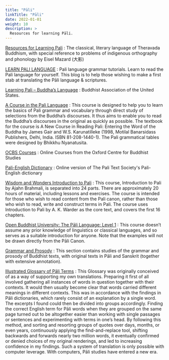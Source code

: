 ```yaml
---
title: "Pāli"
linkTitle: "Pāli"
date: 2022-01-01
weight: 10
description: >
  Resources for learning Pāli.
---
```


[Resources for Learning Pali](http://pali.pratyeka.org)
: The classical, literary language of Theravada Buddhism, with special reference to problems of indigenous orthography and phonology by Eisel Mazard (大影)

[LEARN PALI LANGUAGE](https://palistudies.blogspot.com)
: Pali language grammar tutorials. Learn to read the Pali language for yourself. This blog is to help those wishing to make a first stab at translating the Pāli language & scriptures.

[Learning Pali – Buddha’s Language](https://www.baus.org/en/teaching/learning-pali/)
: Buddhist Association of the United States.

[A Course in the Pali Language](https://bodhimonastery.org/a-course-in-the-pali-language.html)
: This course is designed to help you to learn the basics of Pali grammar and vocabulary through direct study of selections from the Buddha’s discourses. It thus aims to enable you to read the Buddha’s discourses in the original as quickly as possible. The textbook for the course is A New Course in Reading Pali: Entering the Word of the Buddha by James Gair and W.S. Karunatilleke (1998, Motilal Banarsidass Publishers, Delhi, India. ISBN 81-208-1440-1). The Pali grammatical tables were designed by Bhikkhu Nyanatusita.

[OCBS Courses](https://ocbs-courses.org)
: Online Courses from the Oxford Centre for Buddhist Studies

[Pali-English Dictionary](https://dsal.uchicago.edu/dictionaries/pali/)
: Online version of The Pali Text Society's Pali-English dictionary

[Wisdom and Wonders Introduction to Pali](https://wiswo.org/itp/)
: This course, Introduction to Pali by Ajahn Brahmali, is separated into 24 parts. There are approximately 20 hours of material, including lessons and exercises. The course is intended for those who wish to read content from the Pali canon, rather than those who wish to read, write and construct terms in Pali. The course uses Introduction to Pali by A. K. Warder as the core text, and covers the first 16 chapters.

[Open Buddhist University: The Pāli Language: Level 1](https://buddhistuniversity.net/courses/pali-primer)
: This course doesn’t assume any prior knowledge of linguistics or classical languages, and so serves as a suitable introduction for anyone. Note that the examples will not be drawn directly from the Pāli Canon.

[Grammar and Prosody](https://www.ancient-buddhist-texts.net/Textual-Studies/TS-index.htm)
: This section contains studies of the grammar and prosody of Buddhist texts, with original texts in Pāli and Sanskrit (together with extensive annotation).

[Illustrated Glossary of Pāli Terms](https://pali-terms.github.io/)
: This Glossary was originally conceived of as a way of supporting my own translations. Preparing it first of all involved gathering all instances of words in question together with their contexts. It would then usually become clear that words carried different meanings in different contexts. This was in accordance with the findings in Pāli dictionaries, which rarely consist of an explanation by a single word. The excerpts I found could then be divided into groups accordingly. Finding the correct English term for Pāli words when they are grouped on the same page turned out to be altogether easier than working with single passages or sentences and experimenting with terms in one’s head. By following this method, and sorting and resorting groups of quotes over days, months, or even years, continuously applying the find-and-replace tool, shifting backwards and forwards nearly two million words, it eventually confirmed or denied choices of my original renderings, and led to increasing confidence in my findings. Such a system of translation is only possible with computer leverage. With computers, Pāli studies have entered a new era.
